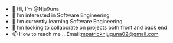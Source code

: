 - 👋 Hi, I’m @Nju9una
- 👀 I’m interested in Software Engineering
- 🌱 I’m currently learning Software Engineering
- 💞️ I’m looking to collaborate on projects both front and back end 
- 📫 How to reach me ...Email:mpatricknjuguna02@gmail.com
<!---
Nju9una/Nju9una is a ✨ special ✨ repository because its `README.md` (this file) appears on your GitHub profile.
You can click the Preview link to take a look at your changes.
--->
